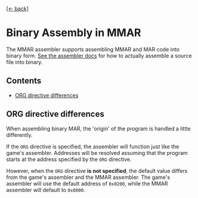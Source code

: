 [[← back]](./)

# Binary Assembly in MMAR

The MMAR assembler supports assembling MMAR and MAR code into binary form. [See the assembler docs](../../src/mmar_assembler) for how to actually assemble a source file into binary.

## Contents

- [ORG directive differences](./org-directive-differences)

## ORG directive differences

When assembling binary MAR, the 'origin' of the program is handled a little differently. 

If the `ORG` directive is specified, the assembler will function just like the game's assembler. Addresses will be resolved assuming that the program starts at the address specified by the `ORG` directive. 

However, when the `ORG` directive **is not specified**, the default value differs from the game's assembler and the MMAR assembler. The game's assembler will use the default address of `0x0200`, while the MMAR assembler will default to `0x0000`.